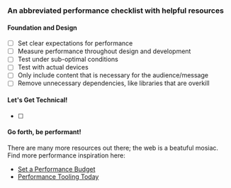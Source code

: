 ### An abbreviated performance checklist with helpful resources


#### Foundation and Design

- [ ] Set clear expectations for performance
- [ ] Measure performance throughout design and development
- [ ] Test under sub-optimal conditions
- [ ] Test with actual devices
- [ ] Only include content that is necessary for the audience/message
- [ ] Remove unnecessary dependencies, like libraries that are overkill

#### Let's Get Technical!
- [ ] 

#### Go forth, be performant!
There are many more resources out there; the web is a beatuful mosiac. Find more performance inspiration here:

* [Set a Performance Budget](http://timkadlec.com/2013/01/setting-a-performance-budget/)
* [Performance Tooling Today](http://perf-tooling.today/)
